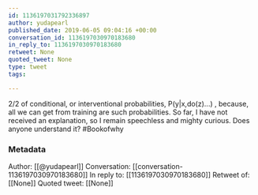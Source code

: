 ```yaml
---
id: 1136197031792336897
author: yudapearl
published_date: 2019-06-05 09:04:16 +00:00
conversation_id: 1136197030970183680
in_reply_to: 1136197030970183680
retweet: None
quoted_tweet: None
type: tweet
tags:

---
```


2/2 of conditional, or interventional probabilities, P(y|x,do(z)...) , because, all we can get from training are such probabilities. So far, I have not received an explanation, so I remain speechless and mighty curious. Does anyone understand it? #Bookofwhy

### Metadata

Author: [[@yudapearl]]
Conversation: [[conversation-1136197030970183680]]
In reply to: [[1136197030970183680]]
Retweet of: [[None]]
Quoted tweet: [[None]]
